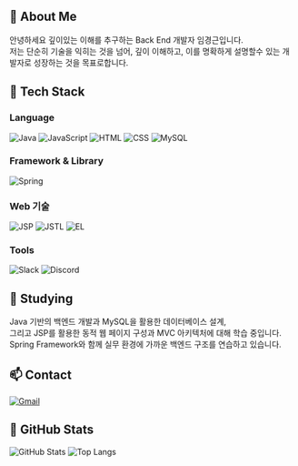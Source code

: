## 👀 About Me
안녕하세요 깊이있는 이해를 추구하는 Back End 개발자 임경근입니다.<br>
저는 단순히 기술을 익히는 것을 넘어, 깊이 이해하고, 이를 명확하게 설명할수 있는 개발자로 성장하는 것을 목표로합니다.


## 🧱 Tech Stack
### Language
![Java](https://img.shields.io/badge/Java-ED8B00?style=flat-square&logo=java&logoColor=white)
![JavaScript](https://img.shields.io/badge/JavaScript-F7DF1E?style=flat-square&logo=javascript&logoColor=white)
![HTML](https://img.shields.io/badge/HTML5-E34F26?style=flat-square&logo=html5&logoColor=white)
![CSS](https://img.shields.io/badge/CSS3-1572B6?style=flat-square&logo=css3&logoColor=white)
![MySQL](https://img.shields.io/badge/MySQL-4479A1?style=flat-square&logo=mysql&logoColor=white)

### Framework & Library
![Spring](https://img.shields.io/badge/Spring-6DB33F?style=flat-square&logo=spring&logoColor=white)

### Web 기술
![JSP](https://img.shields.io/badge/JSP-007396?style=flat-square&logo=java&logoColor=white)
![JSTL](https://img.shields.io/badge/JSTL-ffbf00?style=flat-square&logo=apachetomcat&logoColor=black)
![EL](https://img.shields.io/badge/Expression_Language-007396?style=flat-square&logo=java&logoColor=white)

### Tools
![Slack](https://img.shields.io/badge/Slack-4A154B?style=flat-square&logo=slack&logoColor=white)
![Discord](https://img.shields.io/badge/Discord-5865F2?style=flat-square&logo=discord&logoColor=white)

## 🧠 Studying
Java 기반의 백엔드 개발과 MySQL을 활용한 데이터베이스 설계,  
그리고 JSP를 활용한 동적 웹 페이지 구성과 MVC 아키텍처에 대해 학습 중입니다.  
Spring Framework와 함께 실무 환경에 가까운 백엔드 구조를 연습하고 있습니다.

## 📫 Contact
[![Gmail](https://img.shields.io/badge/choho4843@gmail.com-D14836?style=flat-square&logo=gmail&logoColor=white)](mailto:choho4843@gmail.com)

## 🤔 GitHub Stats
![GitHub Stats](https://github-readme-stats.vercel.app/api?username=limgyounggeun&show_icons=true)
![Top Langs](https://github-readme-stats.vercel.app/api/top-langs/?username=limgyounggeun&layout=compact)

